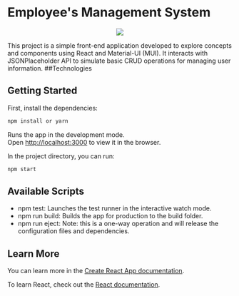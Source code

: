 # Employee's Management System

<p align="center">
   <img src="http://img.shields.io/static/v1?label=STATUS&message=EM%20DESENVOLVIMENTO&color=RED&style=for-the-badge" #vitrinedev/>
</p>

This project is a simple front-end application developed to explore concepts and components using React and Material-UI (MUI). It interacts with JSONPlaceholder API to simulate basic CRUD operations for managing user information.
##Technologies


## Getting Started

First, install the dependencies:

```bash
npm install or yarn 

```

Runs the app in the development mode.\
Open [http://localhost:3000](http://localhost:3000) to view it in the browser.


In the project directory, you can run:

```bash
npm start 

```

## Available Scripts

* npm test: Launches the test runner in the interactive watch mode.
* npm run build: Builds the app for production to the build folder.
* npm run eject: Note: this is a one-way operation and will release the configuration files and dependencies.

## Learn More

You can learn more in the [Create React App documentation](https://facebook.github.io/create-react-app/docs/getting-started).

To learn React, check out the [React documentation](https://reactjs.org/).

